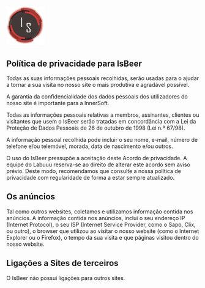 # ![](LogoIS2.png)

## Política de privacidade para IsBeer

Todas as suas informações pessoais recolhidas, serão usadas para o ajudar a tornar a sua visita no nosso site o mais produtiva e agradável possível.

A garantia da confidencialidade dos dados pessoais dos utilizadores do nosso site é importante para a InnerSoft.

Todas as informações pessoais relativas a membros, assinantes, clientes ou visitantes que usem o IsBeer serão tratadas em concordância com a Lei da Proteção de Dados Pessoais de 26 de outubro de 1998 (Lei n.º 67/98).

A informação pessoal recolhida pode incluir o seu nome, e-mail, número de telefone e/ou telemóvel, morada, data de nascimento e/ou outros.

O uso do IsBeer pressupõe a aceitação deste Acordo de privacidade. A equipe do Labuuu reserva-se ao direito de alterar este acordo sem aviso prévio. Deste modo, recomendamos que consulte a nossa política de privacidade com regularidade de forma a estar sempre atualizado.

## Os anúncios

Tal como outros websites, coletamos e utilizamos informação contida nos anúncios. A informação contida nos anúncios, inclui o seu endereço IP (Internet Protocol), o seu ISP (Internet Service Provider, como o Sapo, Clix, ou outro), o browser que utilizou ao visitar o nosso website (como o Internet Explorer ou o Firefox), o tempo da sua visita e que páginas visitou dentro do nosso website.

## Ligações a Sites de terceiros

O IsBeer não possui ligações para outros sites.